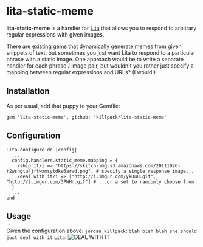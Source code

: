 # lita-static-meme

**lita-static-meme** is a handler for [Lita](https://github.com/jimmycuadra/lita) 
that allows you to respond to arbitrary regular expressions with given images.

There are [existing gems](https://github.com/wallace/lita-memegen) that dynamically
generate memes from given snippets of text, but sometimes you just want Lita to 
respond to a particular phrase with a static image. One approach would be to write
a separate handler for each phrase / image pair, but wouldn't you rather just 
specify a mapping between regular expressions and URLs? (I would!)

## Installation

As per usual, add that puppy to your Gemfile:

`gem 'lita-static-meme', github: 'killpack/lita-static-meme'`

## Configuration

```
Lita.configure do |config|
  ...
  config.handlers.static_meme.mapping = {
    /ship it/i => "https://skitch-img.s3.amazonaws.com/20111026-r2wsngtu4jftwxmsytdke6arwd.png", # specify a single response image...
    /deal with it/i => ["http://i.imgur.com/ykDuU.gif", "http://i.imgur.com/3PWHn.gif"] # ...or a set to randomly choose from
  }
  ...
end
```

## Usage
Given the configuration above:
`jordan_killpack`: `blah blah blah she should just deal with it`
`Lita`: ![DEAL WITH IT](http://i.imgur.com/ykDuU.gif)
